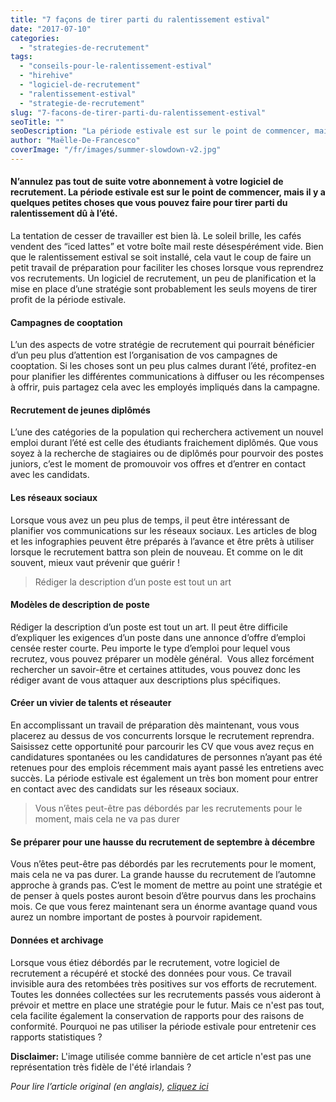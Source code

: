 ```yaml
---
title: "7 façons de tirer parti du ralentissement estival"
date: "2017-07-10"
categories:
  - "strategies-de-recrutement"
tags:
  - "conseils-pour-le-ralentissement-estival"
  - "hirehive"
  - "logiciel-de-recrutement"
  - "ralentissement-estival"
  - "strategie-de-recrutement"
slug: "7-facons-de-tirer-parti-du-ralentissement-estival"
seoTitle: ""
seoDescription: "La période estivale est sur le point de commencer, mais il y a quelques petites choses que vous pouvez faire pour tirer parti du ralentissement dû à l’été."
author: "Maëlle-De-Francesco"
coverImage: "/fr/images/summer-slowdown-v2.jpg"
---
```


#### N’annulez pas tout de suite votre abonnement à votre logiciel de recrutement. La période estivale est sur le point de commencer, mais il y a quelques petites choses que vous pouvez faire pour tirer parti du ralentissement dû à l’été.

La tentation de cesser de travailler est bien là. Le soleil brille, les cafés vendent des “iced lattes” et votre boîte mail reste désespérément vide. Bien que le ralentissement estival se soit installé, cela vaut le coup de faire un petit travail de préparation pour faciliter les choses lorsque vous reprendrez vos recrutements. Un logiciel de recrutement, un peu de planification et la mise en place d’une stratégie sont probablement les seuls moyens de tirer profit de la période estivale.

#### **Campagnes de cooptation**

L’un des aspects de votre stratégie de recrutement qui pourrait bénéficier d’un peu plus d’attention est l’organisation de vos campagnes de cooptation. Si les choses sont un peu plus calmes durant l’été, profitez-en pour planifier les différentes communications à diffuser ou les récompenses à offrir, puis partagez cela avec les employés impliqués dans la campagne.

#### **Recrutement de jeunes diplômés**

L’une des catégories de la population qui recherchera activement un nouvel emploi durant l’été est celle des étudiants fraichement diplômés. Que vous soyez à la recherche de stagiaires ou de diplômés pour pourvoir des postes juniors, c’est le moment de promouvoir vos offres et d’entrer en contact avec les candidats.

#### **Les réseaux sociaux**

Lorsque vous avez un peu plus de temps, il peut être intéressant de planifier vos communications sur les réseaux sociaux. Les articles de blog et les infographies peuvent être préparés à l’avance et être prêts à utiliser lorsque le recrutement battra son plein de nouveau. Et comme on le dit souvent, mieux vaut prévenir que guérir !

> Rédiger la description d’un poste est tout un art

#### **Modèles de description de poste**

Rédiger la description d’un poste est tout un art. Il peut être difficile d’expliquer les exigences d’un poste dans une annonce d’offre d’emploi censée rester courte. Peu importe le type d’emploi pour lequel vous recrutez, vous pouvez préparer un modèle général.  Vous allez forcément rechercher un savoir-être et certaines attitudes, vous pouvez donc les rédiger avant de vous attaquer aux descriptions plus spécifiques.

#### **Créer un vivier de talents et réseauter**

En accomplissant un travail de préparation dès maintenant, vous vous placerez au dessus de vos concurrents lorsque le recrutement reprendra. Saisissez cette opportunité pour parcourir les CV que vous avez reçus en candidatures spontanées ou les candidatures de personnes n’ayant pas été retenues pour des emplois récemment mais ayant passé les entretiens avec succès. La période estivale est également un très bon moment pour entrer en contact avec des candidats sur les réseaux sociaux.

> Vous n’êtes peut-être pas débordés par les recrutements pour le moment, mais cela ne va pas durer

#### **Se préparer pour une hausse du recrutement de septembre à décembre**

Vous n’êtes peut-être pas débordés par les recrutements pour le moment, mais cela ne va pas durer. La grande hausse du recrutement de l’automne approche à grands pas. C’est le moment de mettre au point une stratégie et de penser à quels postes auront besoin d’être pourvus dans les prochains mois. Ce que vous ferez maintenant sera un énorme avantage quand vous aurez un nombre important de postes à pourvoir rapidement.

#### **Données et archivage**

Lorsque vous étiez débordés par le recrutement, votre logiciel de recrutement a récupéré et stocké des données pour vous. Ce travail invisible aura des retombées très positives sur vos efforts de recrutement. Toutes les données collectées sur les recrutements passés vous aideront à prévoir et mettre en place une stratégie pour le futur. Mais ce n'est pas tout, cela facilite également la conservation de rapports pour des raisons de conformité. Pourquoi ne pas utiliser la période estivale pour entretenir ces rapports statistiques ?

**Disclaimer:** L'image utilisée comme bannière de cet article n'est pas une représentation très fidèle de l'été irlandais ?

_Pour lire l’article original (en anglais), [cliquez ici](https://hirehive.com/blog/7-ways-you-can-make-the-most-of-the-summer-slowdown/)_
